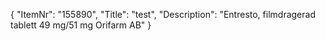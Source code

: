 {
  "ItemNr": "155890",
  "Title": "test",
  "Description": "Entresto, filmdragerad tablett 49 mg/51 mg Orifarm AB"
}